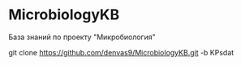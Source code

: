 # MicrobiologyKB

База знаний по проекту "Микробиология"

git clone https://github.com/denvas9/MicrobiologyKB.git -b KPsdat
